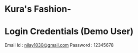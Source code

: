 # Kura's Fashion-

# Login Credentials (Demo User)
  Email Id : nilay1030@gmail.com 
  Password : 12345678
